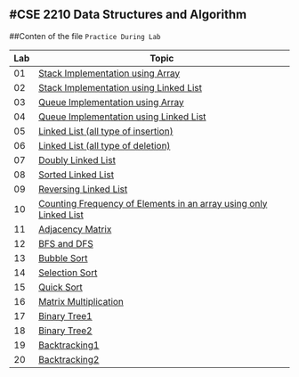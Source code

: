 #CSE 2210 Data Structures and Algorithm
---
##Conten of the file `Practice During Lab`

|Lab| Topic|
|---|---|
|01|[Stack Implementation using Array](https://github.com/zaman-37/CSE-2210-Data-Structures-and-Algorithm-/blob/main/Practice%20During%20Lab/lab3a_stack_implementation.cpp "Stack")|
|02|[Stack Implementation using Linked List](https://github.com/zaman-37/CSE-2210-Data-Structures-and-Algorithm-/blob/main/Practice%20During%20Lab/lab3a_stack_implementation_using_linked_list.cpp "Stack")|
|03|[Queue Implementation using Array](https://github.com/zaman-37/CSE-2210-Data-Structures-and-Algorithm-/blob/main/Practice%20During%20Lab/lab3b_queue_implementation.cpp "Queue")|
|04|[Queue Implementation using Linked List](https://github.com/zaman-37/CSE-2210-Data-Structures-and-Algorithm-/blob/main/Practice%20During%20Lab/lab3b_queue_implementation2_using_linked_list.cpp "Queue")|
|05|[Linked List (all type of insertion)](https://github.com/zaman-37/CSE-2210-Data-Structures-and-Algorithm-/blob/main/Practice%20During%20Lab/lab4_linked_list_imp.cpp "Linked List")|
|06|[Linked List (all type of deletion)](https://github.com/zaman-37/CSE-2210-Data-Structures-and-Algorithm-/blob/main/Practice%20During%20Lab/lab5_linked_list2_Node_deletion.cpp "linked list")|
|07|[Doubly Linked List](https://github.com/zaman-37/CSE-2210-Data-Structures-and-Algorithm-/blob/main/Practice%20During%20Lab/lab5a_implementing_doubly_linked_list.cpp "linked list")|
|08|[Sorted Linked List](https://github.com/zaman-37/CSE-2210-Data-Structures-and-Algorithm-/blob/main/Practice%20During%20Lab/lab5a_implemting_sorted_linked_list.cpp "linked list")|
|09|[Reversing Linked List](https://github.com/zaman-37/CSE-2210-Data-Structures-and-Algorithm-/blob/main/Practice%20During%20Lab/lab5b_reverse_linked_list.cpp "Linked list")|
|10|[Counting Frequency of Elements in an array using only Linked List](https://github.com/zaman-37/CSE-2210-Data-Structures-and-Algorithm-/blob/main/Practice%20During%20Lab/lab5c_counting_frequency_of_list_eleemnt.cpp "linked list")|
|11|[Adjacency Matrix](https://github.com/zaman-37/CSE-2210-Data-Structures-and-Algorithm-/blob/main/Practice%20During%20Lab/lab6a_adjacency_matrix.cpp "graph")|
|12|[BFS and DFS](https://github.com/zaman-37/CSE-2210-Data-Structures-and-Algorithm-/blob/main/Practice%20During%20Lab/lab6b_bfs_and_dfs.cpp "graph")|
|13|[Bubble Sort](https://github.com/zaman-37/CSE-2210-Data-Structures-and-Algorithm-/blob/main/Practice%20During%20Lab/lab7a_boubble_sort.cpp "sorting")|
|14|[Selection Sort](https://github.com/zaman-37/CSE-2210-Data-Structures-and-Algorithm-/blob/main/Practice%20During%20Lab/lab7d_selection_sort.cpp "sorting")|
|15|[Quick Sort](https://github.com/zaman-37/CSE-2210-Data-Structures-and-Algorithm-/blob/main/Practice%20During%20Lab/lab7b_quick_sort_practice.cpp "sorting")|
|16|[Matrix Multiplication](https://github.com/zaman-37/CSE-2210-Data-Structures-and-Algorithm-/blob/main/Practice%20During%20Lab/lab7c_matrix_multiplication.cpp)|
|17|[Binary Tree1](https://github.com/zaman-37/CSE-2210-Data-Structures-and-Algorithm-/blob/main/Practice%20During%20Lab/lab8_tree.cpp "tree")|
|18|[Binary Tree2](https://github.com/zaman-37/CSE-2210-Data-Structures-and-Algorithm-/blob/main/Practice%20During%20Lab/lab8a_Binary_Tree2.cpp "tree")|
|19|[Backtracking1](https://github.com/zaman-37/CSE-2210-Data-Structures-and-Algorithm-/blob/main/Practice%20During%20Lab/lab9_backtracking.cpp "backtracking")|
|20|[Backtracking2](https://github.com/zaman-37/CSE-2210-Data-Structures-and-Algorithm-/blob/main/Practice%20During%20Lab/lab8a_back_tracking.cpp "backtracking")|



